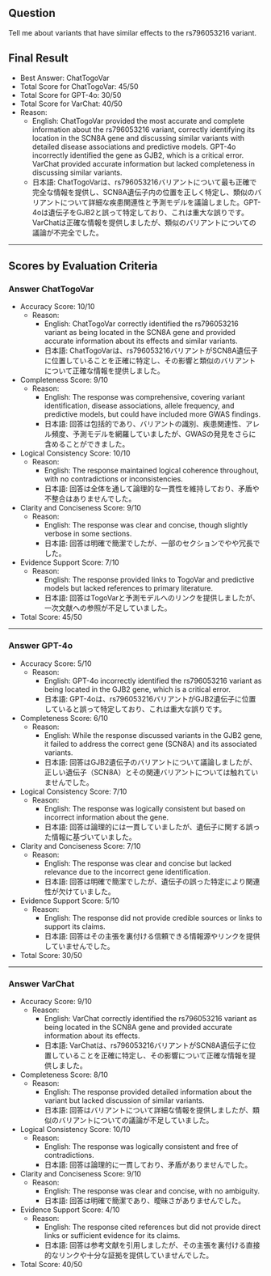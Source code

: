 ## Question

Tell me about variants that have similar effects to the rs796053216 variant.

## Final Result

- Best Answer: ChatTogoVar
- Total Score for ChatTogoVar: 45/50
- Total Score for GPT-4o: 30/50
- Total Score for VarChat: 40/50
- Reason:
  - English: ChatTogoVar provided the most accurate and complete information about the rs796053216 variant, correctly identifying its location in the SCN8A gene and discussing similar variants with detailed disease associations and predictive models. GPT-4o incorrectly identified the gene as GJB2, which is a critical error. VarChat provided accurate information but lacked completeness in discussing similar variants.
  - 日本語: ChatTogoVarは、rs796053216バリアントについて最も正確で完全な情報を提供し、SCN8A遺伝子内の位置を正しく特定し、類似のバリアントについて詳細な疾患関連性と予測モデルを議論しました。GPT-4oは遺伝子をGJB2と誤って特定しており、これは重大な誤りです。VarChatは正確な情報を提供しましたが、類似のバリアントについての議論が不完全でした。

---

## Scores by Evaluation Criteria

### Answer ChatTogoVar
- Accuracy Score: 10/10
  - Reason: 
    - English: ChatTogoVar correctly identified the rs796053216 variant as being located in the SCN8A gene and provided accurate information about its effects and similar variants.
    - 日本語: ChatTogoVarは、rs796053216バリアントがSCN8A遺伝子に位置していることを正確に特定し、その影響と類似のバリアントについて正確な情報を提供しました。
- Completeness Score: 9/10
  - Reason: 
    - English: The response was comprehensive, covering variant identification, disease associations, allele frequency, and predictive models, but could have included more GWAS findings.
    - 日本語: 回答は包括的であり、バリアントの識別、疾患関連性、アレル頻度、予測モデルを網羅していましたが、GWASの発見をさらに含めることができました。
- Logical Consistency Score: 10/10
  - Reason: 
    - English: The response maintained logical coherence throughout, with no contradictions or inconsistencies.
    - 日本語: 回答は全体を通して論理的な一貫性を維持しており、矛盾や不整合はありませんでした。
- Clarity and Conciseness Score: 9/10
  - Reason: 
    - English: The response was clear and concise, though slightly verbose in some sections.
    - 日本語: 回答は明確で簡潔でしたが、一部のセクションでやや冗長でした。
- Evidence Support Score: 7/10
  - Reason: 
    - English: The response provided links to TogoVar and predictive models but lacked references to primary literature.
    - 日本語: 回答はTogoVarと予測モデルへのリンクを提供しましたが、一次文献への参照が不足していました。
- Total Score: 45/50

---

### Answer GPT-4o
- Accuracy Score: 5/10
  - Reason: 
    - English: GPT-4o incorrectly identified the rs796053216 variant as being located in the GJB2 gene, which is a critical error.
    - 日本語: GPT-4oは、rs796053216バリアントがGJB2遺伝子に位置していると誤って特定しており、これは重大な誤りです。
- Completeness Score: 6/10
  - Reason: 
    - English: While the response discussed variants in the GJB2 gene, it failed to address the correct gene (SCN8A) and its associated variants.
    - 日本語: 回答はGJB2遺伝子のバリアントについて議論しましたが、正しい遺伝子（SCN8A）とその関連バリアントについては触れていませんでした。
- Logical Consistency Score: 7/10
  - Reason: 
    - English: The response was logically consistent but based on incorrect information about the gene.
    - 日本語: 回答は論理的には一貫していましたが、遺伝子に関する誤った情報に基づいていました。
- Clarity and Conciseness Score: 7/10
  - Reason: 
    - English: The response was clear and concise but lacked relevance due to the incorrect gene identification.
    - 日本語: 回答は明確で簡潔でしたが、遺伝子の誤った特定により関連性が欠けていました。
- Evidence Support Score: 5/10
  - Reason: 
    - English: The response did not provide credible sources or links to support its claims.
    - 日本語: 回答はその主張を裏付ける信頼できる情報源やリンクを提供していませんでした。
- Total Score: 30/50

---

### Answer VarChat
- Accuracy Score: 9/10
  - Reason: 
    - English: VarChat correctly identified the rs796053216 variant as being located in the SCN8A gene and provided accurate information about its effects.
    - 日本語: VarChatは、rs796053216バリアントがSCN8A遺伝子に位置していることを正確に特定し、その影響について正確な情報を提供しました。
- Completeness Score: 8/10
  - Reason: 
    - English: The response provided detailed information about the variant but lacked discussion of similar variants.
    - 日本語: 回答はバリアントについて詳細な情報を提供しましたが、類似のバリアントについての議論が不足していました。
- Logical Consistency Score: 10/10
  - Reason: 
    - English: The response was logically consistent and free of contradictions.
    - 日本語: 回答は論理的に一貫しており、矛盾がありませんでした。
- Clarity and Conciseness Score: 9/10
  - Reason: 
    - English: The response was clear and concise, with no ambiguity.
    - 日本語: 回答は明確で簡潔であり、曖昧さがありませんでした。
- Evidence Support Score: 4/10
  - Reason: 
    - English: The response cited references but did not provide direct links or sufficient evidence for its claims.
    - 日本語: 回答は参考文献を引用しましたが、その主張を裏付ける直接的なリンクや十分な証拠を提供していませんでした。
- Total Score: 40/50